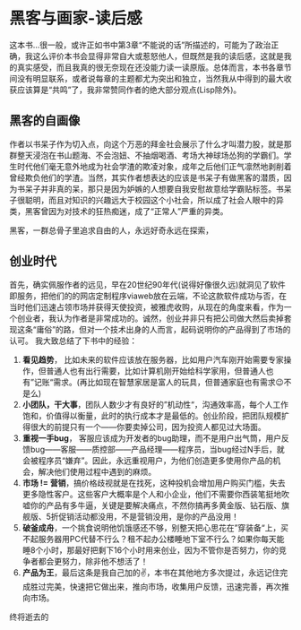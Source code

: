 # 黑客与画家-读后感
这本书…很一般，或许正如书中第3章“不能说的话”所描述的，可能为了政治正确，我这么评价本书会显得非常自大或惹怒他人，但既然是我的读后感，这就是我的真实感受，而且我真的很无奈现在还没能力读一读原版。总体而言，本书各章节间没有明显联系，或者说每章的主题都尤为突出和独立，当然我从中得到的最大收获应该算是“共鸣”了，我非常赞同作者的绝大部分观点(Lisp除外)。

## 黑客的自画像
作者以书呆子作为切入点，向这个万恶的拜金社会展示了什么才叫潜力股，就是那群整天浸泡在书山题海、不会泡妞、不抽烟喝酒、考场大神球场怂狗的学霸们。学生时代他们毫无意外地成为社会学渣的欺凌对象，成年之后他们正气凛然地剥削着曾经欺负他们的学渣。当然，其实作者想表达的应该是书呆子有做黑客的潜质，因为书呆子并非真的呆，那只是因为妒嫉的人想要自我安慰故意给学霸贴标签。书呆子很聪明，而且对知识的兴趣远大于校园这个小社会，所以成了社会人眼中的异类，黑客曾因为对技术的狂热痴迷，成了“正常人”严重的异类。

黑客，一群总骨子里追求自由的人，永远好奇永远在探索，

## 创业时代
首先，确实佩服作者的远见，早在20世纪90年代(说得好像很久远)就洞见了软件即服务，把他们的的网店定制程序viaweb放在云端，不论这款软件成功与否，在当时他们迅速占领市场并获得天使投资，被雅虎收购，从现在的角度来看，作为一个创业者，我认为作者是非常成功的。诚然，创业并非只有把公司做大然后卖掉套现这条“庸俗”的路，但对一个技术出身的人而言，起码说明你的产品得到了市场的认可。
我大致总结了下书中的经验：
1. **看见趋势**， 比如未来的软件应该放在服务器，比如用户汽车刚开始需要专家操作，但普通人也有出行需要，比如计算机刚开始给科学家用，但普通人也有”记账“需求。(再比如现在智慧家居是富人的玩具，但普通家庭也有需求😉不是么)
2. **小团队，干大事**，团队人数少才有良好的”机动性“，沟通效率高，每个人工作饱和，价值得以衡量，此时的执行成本才是最低的。创业阶段，把团队规模扩得很大的前提只有一个——你要卖掉公司，因为投资人都见过大场面。
3. **重视一手bug**， 客服应该成为开发者的bug助理，而不是用户出气筒，用户反馈bug——客服——质控部——产品经理——程序员，当bug经过N手后，就会被程序员“嫌弃”。因此，永远重视用户，为他们创造更多使用你产品的机会，解决他们使用过程中遇到的麻烦。
4. **市场 != 营销**，搞价格歧视就是在找死，这种投机会增加用户购买门槛，失去更多隐性客户。这些客户大概率是个人和小企业，他们不需要你西装笔挺地吹嘘你的产品有多牛逼，关键是要解决痛点，不然你搞再多黄金版、钻石版、旗舰版、5折促销活动都没用，不是营销没用，是你的产品没用！
5. **破釜成舟**，一个挑食说明他饥饿感还不够，别整天把心思花在”穿装备“上，买不起服务器用PC代替不行么？租不起办公楼睡地下室不行么？如果你每天能睡8个小时，那最好把剩下16个小时用来创业，因为不管你是否努力，你的竞争者都会更努力，除非他不想活了！
6. **产品为王**，最后这条是我自己加的✌️，本书在其他地方多次提过，永远记住完成胜过完美，快速把它做出来，推向市场，收集用户反馈，迅速完善，再次推向市场。

终将逝去的